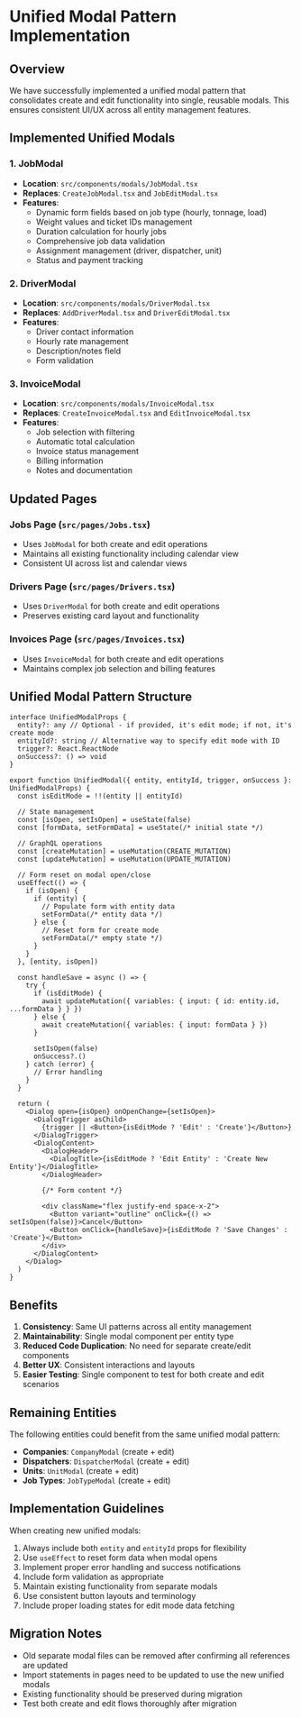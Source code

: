 # Unified Modal Pattern Implementation

## Overview
We have successfully implemented a unified modal pattern that consolidates create and edit functionality into single, reusable modals. This ensures consistent UI/UX across all entity management features.

## Implemented Unified Modals

### 1. JobModal
- **Location**: `src/components/modals/JobModal.tsx`
- **Replaces**: `CreateJobModal.tsx` and `JobEditModal.tsx`
- **Features**:
  - Dynamic form fields based on job type (hourly, tonnage, load)
  - Weight values and ticket IDs management
  - Duration calculation for hourly jobs
  - Comprehensive job data validation
  - Assignment management (driver, dispatcher, unit)
  - Status and payment tracking

### 2. DriverModal
- **Location**: `src/components/modals/DriverModal.tsx`
- **Replaces**: `AddDriverModal.tsx` and `DriverEditModal.tsx`
- **Features**:
  - Driver contact information
  - Hourly rate management
  - Description/notes field
  - Form validation

### 3. InvoiceModal
- **Location**: `src/components/modals/InvoiceModal.tsx`
- **Replaces**: `CreateInvoiceModal.tsx` and `EditInvoiceModal.tsx`
- **Features**:
  - Job selection with filtering
  - Automatic total calculation
  - Invoice status management
  - Billing information
  - Notes and documentation

## Updated Pages

### Jobs Page (`src/pages/Jobs.tsx`)
- Uses `JobModal` for both create and edit operations
- Maintains all existing functionality including calendar view
- Consistent UI across list and calendar views

### Drivers Page (`src/pages/Drivers.tsx`)
- Uses `DriverModal` for both create and edit operations
- Preserves existing card layout and functionality

### Invoices Page (`src/pages/Invoices.tsx`)
- Uses `InvoiceModal` for both create and edit operations
- Maintains complex job selection and billing features

## Unified Modal Pattern Structure

```tsx
interface UnifiedModalProps {
  entity?: any // Optional - if provided, it's edit mode; if not, it's create mode
  entityId?: string // Alternative way to specify edit mode with ID
  trigger?: React.ReactNode
  onSuccess?: () => void
}

export function UnifiedModal({ entity, entityId, trigger, onSuccess }: UnifiedModalProps) {
  const isEditMode = !!(entity || entityId)
  
  // State management
  const [isOpen, setIsOpen] = useState(false)
  const [formData, setFormData] = useState(/* initial state */)
  
  // GraphQL operations
  const [createMutation] = useMutation(CREATE_MUTATION)
  const [updateMutation] = useMutation(UPDATE_MUTATION)
  
  // Form reset on modal open/close
  useEffect(() => {
    if (isOpen) {
      if (entity) {
        // Populate form with entity data
        setFormData(/* entity data */)
      } else {
        // Reset form for create mode
        setFormData(/* empty state */)
      }
    }
  }, [entity, isOpen])
  
  const handleSave = async () => {
    try {
      if (isEditMode) {
        await updateMutation({ variables: { input: { id: entity.id, ...formData } } })
      } else {
        await createMutation({ variables: { input: formData } })
      }
      
      setIsOpen(false)
      onSuccess?.()
    } catch (error) {
      // Error handling
    }
  }
  
  return (
    <Dialog open={isOpen} onOpenChange={setIsOpen}>
      <DialogTrigger asChild>
        {trigger || <Button>{isEditMode ? 'Edit' : 'Create'}</Button>}
      </DialogTrigger>
      <DialogContent>
        <DialogHeader>
          <DialogTitle>{isEditMode ? 'Edit Entity' : 'Create New Entity'}</DialogTitle>
        </DialogHeader>
        
        {/* Form content */}
        
        <div className="flex justify-end space-x-2">
          <Button variant="outline" onClick={() => setIsOpen(false)}>Cancel</Button>
          <Button onClick={handleSave}>{isEditMode ? 'Save Changes' : 'Create'}</Button>
        </div>
      </DialogContent>
    </Dialog>
  )
}
```

## Benefits

1. **Consistency**: Same UI patterns across all entity management
2. **Maintainability**: Single modal component per entity type
3. **Reduced Code Duplication**: No need for separate create/edit components
4. **Better UX**: Consistent interactions and layouts
5. **Easier Testing**: Single component to test for both create and edit scenarios

## Remaining Entities

The following entities could benefit from the same unified modal pattern:

- **Companies**: `CompanyModal` (create + edit)
- **Dispatchers**: `DispatcherModal` (create + edit) 
- **Units**: `UnitModal` (create + edit)
- **Job Types**: `JobTypeModal` (create + edit)

## Implementation Guidelines

When creating new unified modals:

1. Always include both `entity` and `entityId` props for flexibility
2. Use `useEffect` to reset form data when modal opens
3. Implement proper error handling and success notifications
4. Include form validation as appropriate
5. Maintain existing functionality from separate modals
6. Use consistent button layouts and terminology
7. Include proper loading states for edit mode data fetching

## Migration Notes

- Old separate modal files can be removed after confirming all references are updated
- Import statements in pages need to be updated to use the new unified modals
- Existing functionality should be preserved during migration
- Test both create and edit flows thoroughly after migration
